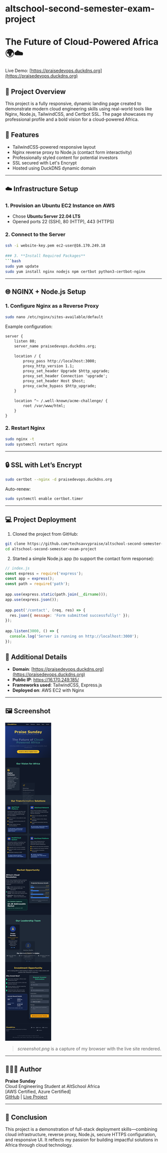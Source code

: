 # altschool-second-semester-exam-project
# The Future of Cloud-Powered Africa 🌍☁️

Live Demo: [https://praisedevops.duckdns.org](https://praisedevops.duckdns.org)

## 📌 Project Overview

This project is a fully responsive, dynamic landing page created to demonstrate modern cloud engineering skills using real-world tools like Nginx, Node.js, TailwindCSS, and Certbot SSL. The page showcases my professional profile and a bold vision for a cloud-powered Africa.

## 🧠 Features

- TailwindCSS-powered responsive layout
- Nginx reverse proxy to Node.js (contact form interactivity)
- Professionally styled content for potential investors
- SSL secured with Let's Encrypt
- Hosted using DuckDNS dynamic domain

---

## ☁️ Infrastructure Setup

### 1. **Provision an Ubuntu EC2 Instance on AWS**
- Chose **Ubuntu Server 22.04 LTS**
- Opened ports 22 (SSH), 80 (HTTP), 443 (HTTPS)

### 2. **Connect to the Server**
```bash
ssh -i website-key.pem ec2-user@16.170.249.18

### 3. **Install Required Packages**
```bash
sudo yum update
sudo yum install nginx nodejs npm certbot python3-certbot-nginx
```

---

## 🌐 NGINX + Node.js Setup

### 1. **Configure Nginx as a Reverse Proxy**
```bash
sudo nano /etc/nginx/sites-available/default
```

Example configuration:
```nginx
server {
    listen 80;
    server_name praisedevops.duckdns.org;

    location / {
        proxy_pass http://localhost:3000;
        proxy_http_version 1.1;
        proxy_set_header Upgrade $http_upgrade;
        proxy_set_header Connection 'upgrade';
        proxy_set_header Host $host;
        proxy_cache_bypass $http_upgrade;
    }

    location ^~ /.well-known/acme-challenge/ {
        root /var/www/html;
    }
}
```

### 2. **Restart Nginx**
```bash
sudo nginx -t
sudo systemctl restart nginx
```

---

## 🔒 SSL with Let’s Encrypt

```bash
sudo certbot --nginx -d praisedevops.duckdns.org
```

Auto-renew:
```bash
sudo systemctl enable certbot.timer
```

---

## 💻 Project Deployment

1. Cloned the project from GitHub:

```bash
git clone https://github.com/techsavvypraise/altschool-second-semester-exam-project.git
cd altschool-second-semester-exam-project
```

2. Started a simple Node.js app (to support the contact form response):

```js
// index.js
const express = require('express');
const app = express();
const path = require('path');

app.use(express.static(path.join(__dirname)));
app.use(express.json());

app.post('/contact', (req, res) => {
  res.json({ message: 'Form submitted successfully!' });
});

app.listen(3000, () => {
  console.log('Server is running on http://localhost:3000');
});
```


## 🧠 Additional Details

- **Domain**: [https://praisedevops.duckdns.org](https://praisedevops.duckdns.org)
- **Public IP**: https://16.170.249.185/
- **Frameworks used**: TailwindCSS, Express.js
- **Deployed on**: AWS EC2 with Nginx

---

## 🖼 Screenshot

![Landing Page Screenshot](screenshot.png)

> _screenshot.png_  is a capture of my browser with the live site rendered.

---

## 👨🏾‍💻 Author

**Praise Sunday**  
Cloud Engineering Student at AltSchool Africa  
[AWS Certified, Azure Certified]  
[GitHub](https://github.com/techsavvypraise) | [Live Project](https://praisedevops.duckdns.org)

---

## 🏁 Conclusion

This project is a demonstration of full-stack deployment skills—combining cloud infrastructure, reverse proxy, Node.js, secure HTTPS configuration, and responsive UI. It reflects my passion for building impactful solutions in Africa through cloud technology.
